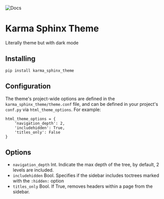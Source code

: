![Docs](https://github.com/AccentDesign/karma_sphinx_theme/workflows/Deploy%20to%20GitHub%20Pages/badge.svg?branch=master)

# Karma Sphinx Theme

Literally theme but with dark mode

## Installing

```
pip install karma_sphinx_theme
```

## Configuration

The theme's project-wide options are defined in the `karma_sphinx_theme/theme.conf`
file, and can be defined in your project's `conf.py` via
`html_theme_options`. For example:

```
html_theme_options = {
    'navigation_depth': 2,
    'includehidden': True,
    'titles_only': False
}
```

## Options

* `navigation_depth` Int. Indicate the max depth of the tree, by default, 2 levels are included.
* `includehidden` Bool. Specifies if the sidebar includes toctrees marked with the `:hidden:` option
* `titles_only` Bool. If True, removes headers within a page from the sidebar.
